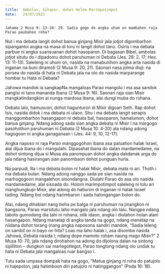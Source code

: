 ```yaml
---
title:  Ambolas, Sihapor, dohot Holom Marimpotimpot
date:   24/07/2025
---
```


`Jahama 2 Musa 9: 13-10: 29. Sadia gogo do angka uhum on mambahen raja Parao paubahon roha?`

Nut i ma debata langit dohot banua ginjang Misir jala jotjot digombarhon sipangantoi angka na masa di toru ni langit dohot tano. Osiris i ma debata parbue ni angka suansuanan dohot hasoparon. Di bagasan Bibel, ambolas jotjot situtu do i dipadomu dohot paruhuman ni Debata (Jes. 28: 2, 17; Hes. 13: 11-13). Saleleng ni uhum on, nasida na manabunihon angka arta nasida di inganan na buni diramoti (2 Musa 9: 20, 21). Saonari nasa jolma diuji: na porsea do nasida di hata ni Debata jala na olo do nasida marparange hombar tu Hata ni Debata?

Jahowa mandok ia sangkapNa mangaloas Parao mangolu i ma asa sandok pangisi ni tano mananda Ibana (2 Musa 9: 16). Saonari raja sian Misir mangkatindangkon ai nunga mardosa ibana, alai dungi muba do rohana.

Debata lalo, hamusuon, dohot hagunturon di Misir digoari Seth. Rap dohot Isis, nasida didok i ma debata ni ulaon. Shu i ma debata langit serapis manggombarhon hasangapon ni debata bal, hasoparon, hamalumon, dohot banua ginjang. Ndang adong sada sian angka debata ni Misir i na margogo pasohothon paruhuman ni Debata (2 Musa 10: 4-20) ala ndang adong hagogoon ni angka ganaganaan i (Jes. 44: 9, 10, 12-17).

Angka naposo ni raja Parao manggogohon ibana asa paluahon halak Israel, alai dijua ibana do i mangulahi. Dipasahat ibana do dalan mardamedame, na dohot sintong dijua si Musa ala parompuan dohot angka dakdanak arga do jala ndang hasirangan sian panombaon dohot punguan huria.

Na parpudi, Ra i ma debata bolon ni halak Misir, debata mata ni ari. Thoth i ma debata bulan. Ndang adong nanggo sada pe sian nasida na marhogogoon mangalehon sinondangna. Diulahi Parao do asa olo nasida mardamedame, alai sisoada do. Holom marimpotimpot saleleng ni tolu ari manghungkupi Misir, alai adong do hatiuron di inganan ni halak Israel tading. Ndang boi ndang harimbaron i sada halongangan bolon do.

Alai, ndang dihabiari nang beha pe balga ni paruhuman na jinangkon ni bangsona, Parao marsitutu laho mangalo jala ndang olo talu. Nangpe ndang taboto gumodang dia tahi ni rohana, otik idaon, angka i diulahon holan alani hasangapon. Ndang manatap di angka tanda na gogo, ndang manatap na niidana dohot torang (nang angka naposona sandiri mandok, “Sadia leleng on sambil on ni bayo on hita? Loas ma laho halak i, asa disomba nasida Jahowa, Debata nasida i; ndang dope mamoto roham naung mago Misir?” 2 Musa 10: 70, jala ndang dirohahon na adong do dijolona dalan na sintong sipilliton – dungkon sai marlegotlegot, Parao tongtong ndang olo unduk tu hata ni Debata jala mangaloas ruar bangso i.

Tutu sada umpasa dompak hata na gogo, “Matua ginjang ni roha do patujolo ni hajepolon, jala hatimboon diri patujolo ni hatinggangon” (Poda 16: 18).